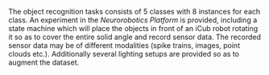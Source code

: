 The object recognition tasks consists of 5 classes with 8 instances for each class. An experiment in the *Neurorobotics Platform* is provided, including a state machine which will place the objects in front of an iCub robot rotating it so as to cover the entire solid angle and record sensor data. The recorded sensor data may be of different modalities (spike trains, images, point clouds etc.). Additionally several lighting setups are provided so as to augment the dataset.
